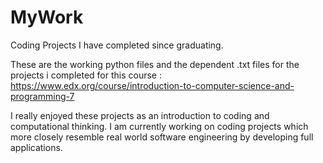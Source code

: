 # MyWork
Coding Projects I have completed since graduating.

These are the working python files and the dependent .txt files for the projects i completed for this course :
https://www.edx.org/course/introduction-to-computer-science-and-programming-7

I really enjoyed these projects as an introduction to coding and computational thinking. I am currently working on coding
projects which more closely resemble real world software engineering by developing full applications. 
